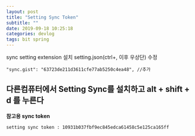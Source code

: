 ```yaml
---
layout: post
title: "Setting Sync Token"
subtitle: ""
date: 2019-09-18 10:25:18
categories: devlog
tags: bit spring
---
```


sync setting extension 설치
setting.json(ctrl+, 이후 우상단) 수정

```
"sync.gist": "63723de211d3611cfe77ab5250c4ea48", //추가
```

## 다른컴퓨터에서 Setting Sync를 설치하고 alt + shift + d 를 누른다

**참고용 sync token**

```
setting sync token : 10931b037fbf9ec845edca61458c5e125ca165ff
```
